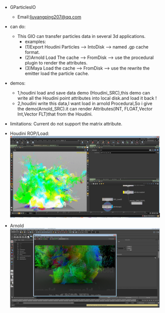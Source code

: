 * GParticlesIO
   * Email:liuyangping207@qq.com

* can do:
    * This GIO can transfer particles data in several 3d applications.
        * examples:
        * (1)Export Houdini Particles --> IntoDisk --> named .gp cache format.
        * (2)Arnold Load The cache --> FromDisk --> use the procedural plugin to render the attributes.
        * (3)Maya Load the cache --> FromDisk --> use the rewrite the emitter load the particle cache.

* demos:
    * 1,houdini load and save data demo (Houdini_SRC),this demo can write all the Houdini point attributes into local disk.and load it
    back !
    * 2,houdini write this data,I want load in arnold Procedural,So i give the demo(Arnold_SRC).it can render Attributes(INT,
	FLOAT,Vector Int,Vector FLT)that from the Houdini.

* limitations:
	Current do not support the matrix attribute.
	

* Houdini ROP/Load:
![image](https://raw.githubusercontent.com/gearslogy/GParticlesIO/master/HoudiniGIO.jpg)


* Arnold
![image](https://raw.githubusercontent.com/gearslogy/GParticlesIO/master/Anold_Gio.jpg)
